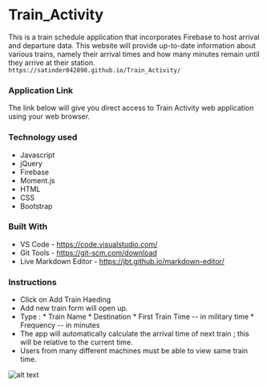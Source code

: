 # Train_Activity
 This is a train schedule application that incorporates Firebase to host arrival and departure data. This website will provide up-to-date information about various trains, namely their arrival times and how many minutes remain until they arrive at their station.
 ` 
  https://satinder042890.github.io/Train_Activity/
  `
### Application Link
The link below will give you direct access to Train Activity web application using your web browser.

### Technology used
* Javascript
* jQuery
* Firebase
* Moment.js
* HTML
* CSS
* Bootstrap

### Built With
* VS Code - https://code.visualstudio.com/
* Git Tools - https://git-scm.com/download
* Live Markdown Editor - https://jbt.github.io/markdown-editor/

### Instructions
* Click on Add Train Haeding
* Add new train form will open up.
* Type :
      * Train Name
      * Destination 
      * First Train Time -- in military time
      * Frequency -- in minutes
* The app will automatically calculate the arrival time of next train ; this will be relative to the current time.
* Users from many different machines must be able to view same train time.

![alt text](https://github.com/satinder042890/Train_Activity/blob/master/assets/images/startscreen.gif)
